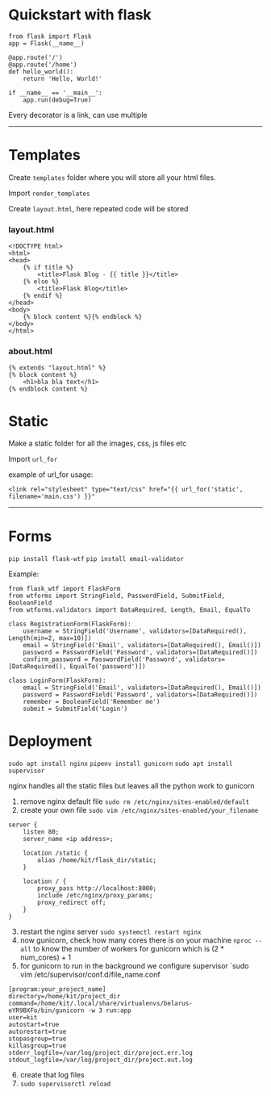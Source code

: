 # Quickstart with flask
```
from flask import Flask
app = Flask(__name__)

@app.route('/')
@app.route('/home')
def hello_world():
    return 'Hello, World!'

if __name__ == '__main__':
    app.run(debug=True)
```
Every decorator is a link, can use multiple

---
# Templates 
Create `templates` folder where you will store all your html files.

Import `render_templates`

Create `layout.html`, here repeated code will be stored

### layout.html
```
<!DOCTYPE html>
<html>
<head>
    {% if title %}
        <title>Flask Blog - {{ title }}</title>
    {% else %}
        <title>Flask Blog</title>
    {% endif %}
</head>
<body>
    {% block content %}{% endblock %}
</body>
</html>
```
### about.html
```
{% extends "layout.html" %}
{% block content %}
    <h1>bla bla text</h1>
{% endblock content %}
```

# Static

Make a static folder for all the images, css, js files etc

Import `url_for`

example of url_for usage:
```
<link rel="stylesheet" type="text/css" href="{{ url_for('static', filename='main.css') }}"
```
---

# Forms
`pip install flask-wtf`
`pip install email-validator`

Example:
```
from flask_wtf import FlaskForm
from wtforms import StringField, PasswordField, SubmitField, BooleanField
from wtforms.validators import DataRequired, Length, Email, EqualTo

class RegistrationForm(FlaskForm):
    username = StringField('Username', validators=[DataRequired(), Length(min=2, max=10)])
    email = StringField('Email', validators=[DataRequired(), Email()])
    password = PasswordField('Password', validators=[DataRequired()])
    confirm_password = PasswordField('Password', validators=[DataRequired(), EqualTo('password')])

class LoginForm(FlaskForm):
    email = StringField('Email', validators=[DataRequired(), Email()])
    password = PasswordField('Password', validators=[DataRequired()])
    remember = BooleanField('Remember me')
    submit = SubmitField('Login')
```

# Deployment

`sudo apt install nginx`
`pipenv install gunicorn`
`sudo apt install supervisor`

nginx handles all the static files but leaves all the python work to gunicorn

1. remove nginx default file `sudo rm /etc/nginx/sites-enabled/default`
2. create your own file `sudo vim /etc/nginx/sites-enabled/your_filename`
```
server {
    listen 80;
    server_name <ip address>;
    
    location /static {
        alias /home/kit/flask_dir/static;
    }
    
    location / {
        proxy_pass http://localhost:8000;
        include /etc/nginx/proxy_params;
        proxy_redirect off;
    }
}
```
3. restart the nginx server `sudo systemctl restart nginx`
4. now gunicorn, check how many cores there is on your machine `nproc --all` to know the number of workers for gunicorn which is (2 * num_cores) + 1
5. for gunicorn to run in the background we configure supervisor `sudo vim /etc/supervisor/conf.d/file_name.conf
```
[program:your_project_name]
directory=/home/kit/project_dir
command=/home/kit/.local/share/virtualenvs/belarus-eYR9BXFo/bin/gunicorn -w 3 run:app
user=kit
autostart=true
autorestart=true
stopasgroup=true
killasgroup=true
stderr_logfile=/var/log/project_dir/project.err.log
stdout_logfile=/var/log/project_dir/project.out.log
```
6. create that log files
7. `sudo supervisorctl reload`
